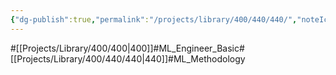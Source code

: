 ```yaml
---
{"dg-publish":true,"permalink":"/projects/library/400/440/440/","noteIcon":"0","created":"2024-03-09T16:27:06.435+09:00","updated":"2024-03-09T18:36:46.747+09:00"}
---
```


#[[Projects/Library/400/400\|400]]#ML_Engineer_Basic#[[Projects/Library/400/440/440\|440]]#ML_Methodology